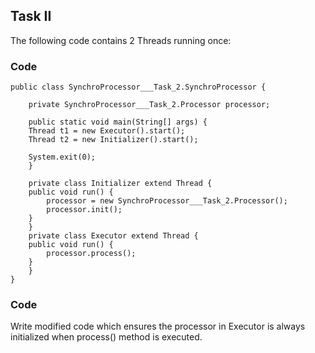 ## Task II

The following code contains 2 Threads running once:

### Code

```
public class SynchroProcessor___Task_2.SynchroProcessor {

    private SynchroProcessor___Task_2.Processor processor;

    public static void main(String[] args) {
	Thread t1 = new Executor().start();
	Thread t2 = new Initializer().start();

	System.exit(0);
    }

    private class Initializer extend Thread {
	public void run() {
	    processor = new SynchroProcessor___Task_2.Processor();
	    processor.init();
	}
    }
    private class Executor extend Thread {
	public void run() {
	    processor.process();
	}
    }
}
```

### Code

Write modified code which ensures the processor in Executor is always initialized when process() method is executed.
